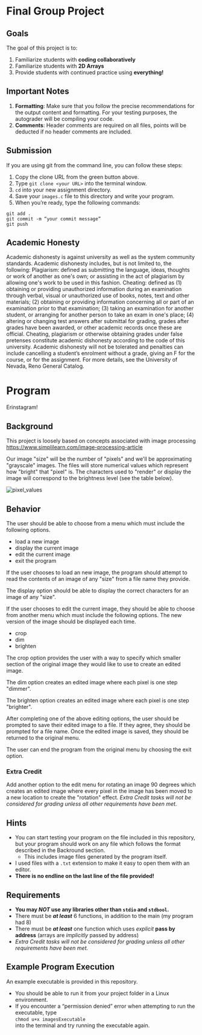# Final Group Project

## Goals
The goal of this project is to:
1.	Familiarize students with **coding collaboratively**
2.	Familiarize students with **2D Arrays**
3.	Provide students with continued practice using **everything!**
   
## Important Notes
1.	**Formatting**: Make sure that you follow the precise recommendations for the output content and formatting. For your testing purposes, the autograder will be compiling your code.
2.	**Comments**: Header comments are required on all files, points will be deducted if no header comments are included.

## Submission
If you are using git from the command line, you can follow these steps:
1.	Copy the clone URL from the green button above.
2.	Type `git clone <your URL>` into the terminal window.
3.	`cd` into your new assignment directory.
4.	Save your `images.c` file to this directory and write your program.
5.	When you’re ready, type the following commands: 
```
git add .
git commit -m “your commit message”
git push
```

## Academic Honesty
Academic dishonesty is against university as well as the system community standards. Academic dishonesty includes, but is not limited to, the following:
Plagiarism: defined as submitting the language, ideas, thoughts or work of another as one's own; or assisting in the act of plagiarism by allowing one's work to be used in this fashion.
Cheating: defined as (1) obtaining or providing unauthorized information during an examination through verbal, visual or unauthorized use of books, notes, text and other materials; (2) obtaining or providing information concerning all or part of an examination prior to that examination; (3) taking an examination for another student, or arranging for another person to take an exam in one's place; (4) altering or changing test answers after submittal for grading, grades after grades have been awarded, or other academic records once these are official.
Cheating, plagiarism or otherwise obtaining grades under false pretenses constitute academic dishonesty according to the code of this university. Academic dishonesty will not be tolerated and penalties can include cancelling a student’s enrolment without a grade, giving an F for the course, or for the assignment. For more details, see the University of Nevada, Reno General Catalog.

# Program
Erinstagram!

## Background
This project is loosely based on concepts associated with image processing https://www.simplilearn.com/image-processing-article

Our image "size" will be the number of "pixels" and we'll be approximating "grayscale" images. The files will store numerical values which represent how "bright" that "pixel" is. The characters used to "render" or display the image will correspond to the brightness level (see the table below).

![pixel_values](https://github.com/CSE-UNR/cs135-pa9/assets/2504089/3d4bc578-3b35-437f-80f4-e4ffcf3dee21)

## Behavior
The user should be able to choose from a menu which must include the following options.
- load a new image
- display the current image
- edit the current image
- exit the program  

If the user chooses to load an new image, the program should attempt to read the contents of an image of any "size" from a file name they provide.  

The display option should be able to display the correct characters for an image of any "size".

If the user chooses to edit the current image, they should be able to choose from another menu which must include the following options. The new version of the image should be displayed each time.
- crop
- dim
- brighten

The crop option provides the user with a way to specify which smaller section of the original image they would like to use to create an edited image.  

The dim option creates an edited image where each pixel is one step "dimmer".  

The brighten option creates an edited image where each pixel is one step "brighter".

After completing one of the above editing options, the user should be prompted to save their edited image to a file. If they agree, they should be prompted for a file name. Once the edited image is saved, they should be returned to the original menu.

The user can end the program from the original menu by choosing the exit option.

### Extra Credit
Add another option to the edit menu for rotating an image 90 degrees which creates an edited image where every pixel in the image has been moved to a new location to create the "rotation" effect. *Extra Credit tasks will not be considered for grading unless all other requirements have been met.*

## Hints
- You can start testing your program on the file included in this repository, but your program should work on any file which follows the format described in the Backround section.
   - This includes image files generated by the program itself.
- I used files with a `.txt` extension to make it easy to open them with an editor.
- **There is no endline on the last line of the file provided!**

## Requirements
- **You may *NOT* use any libraries other than `stdio` and `stdbool`.**
- There must be ***at least*** 6 functions, in addition to the main (my program had 8)
- There must be ***at least*** one function which uses *explicit* **pass by address** (arrays are *implicitly* passed by address)
- *Extra Credit tasks will not be considered for grading unless all other requirements have been met.*

## Example Program Execution
An example executable is provided in this repository.
- You should be able to run it from your project folder in a Linux environment. 
- If you encounter a “permission denied” error when attempting to run the executable, type  
```chmod u+x imagesExecutable```  
into the terminal and try running the executable again.

